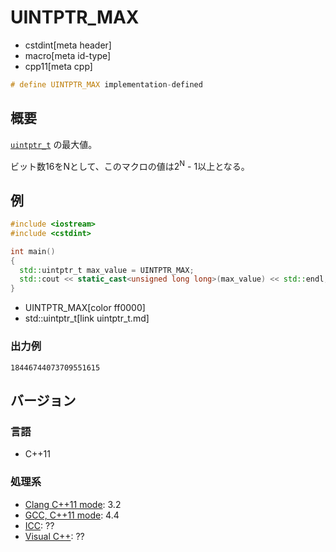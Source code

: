 # UINTPTR_MAX
* cstdint[meta header]
* macro[meta id-type]
* cpp11[meta cpp]

```cpp
# define UINTPTR_MAX implementation-defined
```

## 概要
[`uintptr_t`](uintptr_t.md) の最大値。

ビット数16をNとして、このマクロの値は2<sup>N</sup> - 1以上となる。


## 例
```cpp example
#include <iostream>
#include <cstdint>

int main()
{
  std::uintptr_t max_value = UINTPTR_MAX;
  std::cout << static_cast<unsigned long long>(max_value) << std::endl;
}
```
* UINTPTR_MAX[color ff0000]
* std::uintptr_t[link uintptr_t.md]

### 出力例
```
18446744073709551615
```


## バージョン
### 言語
- C++11

### 処理系
- [Clang C++11 mode](/implementation.md#clang): 3.2
- [GCC, C++11 mode](/implementation.md#gcc): 4.4
- [ICC](/implementation.md#icc): ??
- [Visual C++](/implementation.md#visual_cpp): ??

